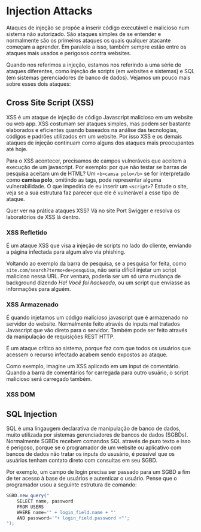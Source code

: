 # Injection Attacks

Ataques de injeção se propõe a inserir código executável e malicioso num sistema não autorizado. São ataques simples de se entender e normalmente são os primeiros ataques os quais qualquer atacante começam a aprender. Em paralelo a isso, também sempre estão entre os ataques mais usados e perigosos contra websites.

Quando nos referimos a injeção, estamos nos referindo a uma série de ataques diferentes, como injeção de scripts (em websites e sistemas) e SQL (em sistemas gerenciadores de banco de dados). Vejamos um pouco mais sobre esses dois ataques:

## Cross Site Script (XSS)

XSS é um ataque de injeção de código Javascript malicioso em um website ou web app. XSS costumam ser ataques simples, mas podem ser bastante elaborados e eficientes quando baseados na análise das tecnologias, códigos e padrões utilizados em um website. Por isso XSS e os demais ataques de injeção continuam como alguns dos ataques mais preocupantes até hoje.


Para o XSS acontecer, precisamos de campos vulneráveis que aceitem a execução de um javascript. Por exemplo: por que não testar se barras de pesquisa aceitam um de HTML? Um `<b>camsa polo</b>` se for interpretado como **camisa polo**, omitindo as tags, pode representar alguma vulnerabilidade. O que impediria de eu inserir um `<script>`? Estude o site, veja se a sua estrutura faz parecer que ele é vulnerável a esse tipo de ataque.

Quer ver na prática ataques XSS? Vá no site Port Swigger e resolva os laboratórios de XSS lá dentro.


### XSS Refletido

É um ataque XSS que visa a injeção de scripts no lado do cliente, enviando a página infectada para algum alvo via phishing.

Voltando ao exemplo da barra de pesquisa, se a pesquisa for feita, como `site.com/search?termo+de+pesquisa`, não seria difícil injetar um script malicioso nessa URL. Por ventura, poderia ser um só uma mudança de background dizendo *Ha! Você foi hackeado*, ou um script que enviasse as informações para alguém.

### XSS Armazenado

É quando injetamos um código malicioso javascript que é armazenado no servidor do website. Normalmente feito através de inputs mal tratados Javascript que vão direto para o servidor. Também pode ser feito através da manipulação de requisições REST HTTP.

É um ataque crítico ao sistema, porque faz com que todos os usuários que acessem o recurso infectado acabem sendo expostos ao ataque.

Como exemplo, imagine um XSS aplicado em um input de comentário. Quando a barra de comentários for carregada para outro usuário, o script malicioso será carregado também.

### XSS DOM

## SQL Injection

SQL é uma lingaugem declarativa de manipulação de banco de dados, muito utilizada por sistemas gerenciadores de bancos de dados (SGBDs). Normalmente SGBDs recebem comandos SQL através de puro texto e isso é perigoso, porque se o programador de um website ou aplicativo com bancos de dados não tratar os inputs do ususário, é possível que os usuários tenham contato direto com consultas em seu SGBD.

Por exemplo, um campo de login precisa ser passado para um SGBD a fim de ter acesso à base de usuários e autenticar o usuário. Pense que o programador usou a seguinte estrutura de comando:

```js
SGBD.new_query("
    SELECT name, password
    FROM USERS
    WHERE name='" + login_field.name + "'
    AND password='"+ login_field.password +"';
");
```